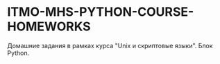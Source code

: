 # ITMO-MHS-PYTHON-COURSE-HOMEWORKS

Домашние задания в рамках курса "Unix и скриптовые языки". Блок Python. 
